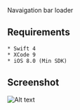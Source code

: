Navaigation bar loader 


## Requirements

```
* Swift 4
* XCode 9
* iOS 8.0 (Min SDK)
```
## Screenshot

![Alt text](/sample.gif?raw=true "Optional Title")


